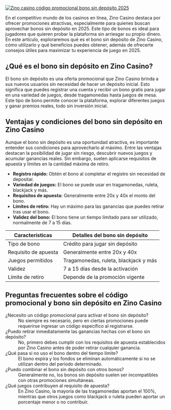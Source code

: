 [![Zino casino código promocional bono sin depósito 2025](https://123-caf.pages.dev/gitsignup.png)](https://vrmoo.ru/Bt82HjjY)

<p>En el competitivo mundo de los casinos en línea, Zino Casino destaca por ofrecer promociones atractivas, especialmente para quienes buscan aprovechar bonos sin depósito en 2025. Este tipo de bonos es ideal para jugadores que quieren probar la plataforma sin arriesgar su propio dinero. En este artículo, exploraremos qué es el bono sin depósito de Zino Casino, cómo utilizarlo y qué beneficios puedes obtener, además de ofrecerte consejos útiles para maximizar tu experiencia de juego en 2025.</p>  <h2>¿Qué es el bono sin depósito en Zino Casino?</h2> <p>El bono sin depósito es una oferta promocional que Zino Casino brinda a sus nuevos usuarios sin necesidad de hacer un depósito inicial. Esto significa que puedes registrar una cuenta y recibir un bono gratis para jugar en una variedad de juegos, desde tragamonedas hasta juegos de mesa. Este tipo de bono permite conocer la plataforma, explorar diferentes juegos y ganar premios reales, todo sin inversión inicial.</p>  <h2>Ventajas y condiciones del bono sin depósito en Zino Casino</h2> <p>Aunque el bono sin depósito es una oportunidad atractiva, es importante entender sus condiciones para aprovecharlo al máximo. Entre las ventajas destacan la posibilidad de jugar sin riesgo, descubrir nuevos juegos y acumular ganancias reales. Sin embargo, suelen aplicarse requisitos de apuesta y límites en la cantidad máxima de retiro.</p>  <ul>   <li><strong>Registro rápido:</strong> Obtén el bono al completar el registro sin necesidad de depositar.</li>   <li><strong>Variedad de juegos:</strong> El bono se puede usar en tragamonedas, ruleta, blackjack y más.</li>   <li><strong>Requisitos de apuesta:</strong> Generalmente entre 20x y 40x el monto del bono.</li>   <li><strong>Límites de retiro:</strong> Hay un máximo para las ganancias que puedes retirar tras usar el bono.</li>   <li><strong>Validez del bono:</strong> El bono tiene un tiempo limitado para ser utilizado, normalmente de 7 a 15 días.</li> </ul>  <table>   <thead>     <tr>       <th>Características</th>       <th>Detalles del bono sin depósito</th>     </tr>   </thead>   <tbody>     <tr>       <td>Tipo de bono</td>       <td>Crédito para jugar sin depósito</td>     </tr>     <tr>       <td>Requisito de apuesta</td>       <td>Generalmente entre 20x y 40x</td>     </tr>     <tr>       <td>Juegos permitidos</td>       <td>Tragamonedas, ruleta, blackjack y más</td>     </tr>     <tr>       <td>Validez</td>       <td>7 a 15 días desde la activación</td>     </tr>     <tr>       <td>Límite de retiro</td>       <td>Depende de la promoción vigente</td>     </tr>   </tbody> </table>  <h2>Preguntas frecuentes sobre el código promocional y bono sin depósito en Zino Casino</h2>  <dl>   <dt>¿Necesito un código promocional para activar el bono sin depósito?</dt>   <dd>No siempre es necesario, pero en ciertas promociones puede requerirse ingresar un código específico al registrarse.</dd>    <dt>¿Puedo retirar inmediatamente las ganancias hechas con el bono sin depósito?</dt>   <dd>No, primero debes cumplir con los requisitos de apuesta establecidos por Zino Casino antes de poder retirar cualquier ganancia.</dd>    <dt>¿Qué pasa si no uso el bono dentro del tiempo límite?</dt>   <dd>El bono expira y los fondos se eliminan automáticamente si no se utilizan dentro del período determinado.</dd>    <dt>¿Puedo combinar el bono sin depósito con otros bonos?</dt>   <dd>Generalmente no, los bonos sin depósito suelen ser incompatibles con otras promociones simultáneas.</dd>    <dt>¿Qué juegos contribuyen al requisito de apuesta?</dt>   <dd>En Zino Casino, la mayoría de las tragamonedas aportan el 100%, mientras que otros juegos como blackjack o ruleta pueden aportar un porcentaje menor o no contribuir.</dd> </dl>